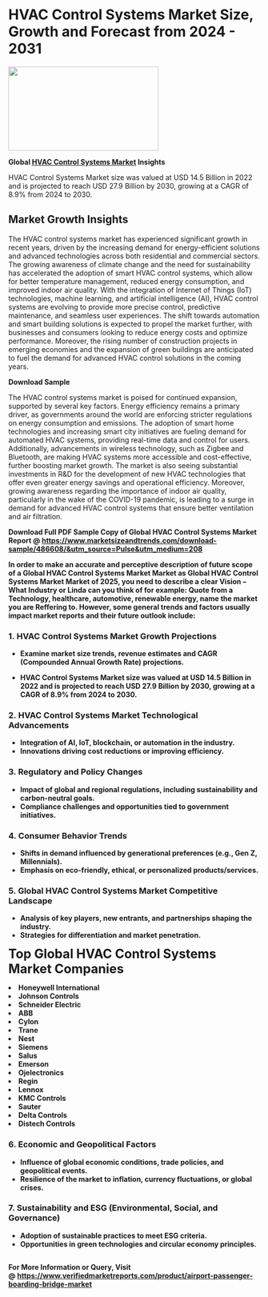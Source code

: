 <H1>HVAC Control Systems Market Size, Growth and Forecast from 2024 - 2031</H1><img class="aligncenter size-medium wp-image-584254" src="https://thirdeyenews.in/wp-content/uploads/2024/09/Global-Market-Research-300x168.jpeg" alt="" width="300" height="168" /><p><strong>Global&nbsp;<a href="https://www.marketsizeandtrends.com/download-sample/486608/&amp;utm_source=Pulse&amp;utm_medium=208">HVAC Control Systems Market</a> Insights</strong></p><p>HVAC Control Systems Market size was valued at USD 14.5 Billion in 2022 and is projected to reach USD 27.9 Billion by 2030, growing at a CAGR of 8.9% from 2024 to 2030.</p><p><h2>Market Growth Insights</h2> <p>The HVAC control systems market has experienced significant growth in recent years, driven by the increasing demand for energy-efficient solutions and advanced technologies across both residential and commercial sectors. The growing awareness of climate change and the need for sustainability has accelerated the adoption of smart HVAC control systems, which allow for better temperature management, reduced energy consumption, and improved indoor air quality. With the integration of Internet of Things (IoT) technologies, machine learning, and artificial intelligence (AI), HVAC control systems are evolving to provide more precise control, predictive maintenance, and seamless user experiences. The shift towards automation and smart building solutions is expected to propel the market further, with businesses and consumers looking to reduce energy costs and optimize performance. Moreover, the rising number of construction projects in emerging economies and the expansion of green buildings are anticipated to fuel the demand for advanced HVAC control solutions in the coming years.</p> <p><strong>Download Sample</strong></p> <p>The HVAC control systems market is poised for continued expansion, supported by several key factors. Energy efficiency remains a primary driver, as governments around the world are enforcing stricter regulations on energy consumption and emissions. The adoption of smart home technologies and increasing smart city initiatives are fueling demand for automated HVAC systems, providing real-time data and control for users. Additionally, advancements in wireless technology, such as Zigbee and Bluetooth, are making HVAC systems more accessible and cost-effective, further boosting market growth. The market is also seeing substantial investments in R&D for the development of new HVAC technologies that offer even greater energy savings and operational efficiency. Moreover, growing awareness regarding the importance of indoor air quality, particularly in the wake of the COVID-19 pandemic, is leading to a surge in demand for advanced HVAC control systems that ensure better ventilation and air filtration.</p> <p><strong></p><p><span class=""><strong>Download Full PDF Sample Copy of Global HVAC Control Systems Market Report</strong> @ <a href="https://www.marketsizeandtrends.com/download-sample/486608/&amp;utm_source=Pulse&amp;utm_medium=208" target="_blank">https://www.marketsizeandtrends.com/download-sample/486608/&amp;utm_source=Pulse&amp;utm_medium=208</a></span></p><p>In order to make an accurate and perceptive description of future scope of a Global&nbsp;HVAC Control Systems Market Market as Global&nbsp;HVAC Control Systems Market Market of 2025, you need to describe a clear Vision &ndash; What Industry or Linda can you think of for example: Quote from a Technology, healthcare, automotive, renewable energy, name the market you are Reffering to. However, some general trends and factors usually impact market reports and their future outlook include:</p><h3>1.&nbsp;<strong>HVAC Control Systems Market Growth Projections</strong></h3><ul><li>Examine market size trends, revenue estimates and CAGR (Compounded Annual Growth Rate) projections.</li><li><p>HVAC Control Systems Market size was valued at USD 14.5 Billion in 2022 and is projected to reach USD 27.9 Billion by 2030, growing at a CAGR of 8.9% from 2024 to 2030.</p></li></ul><h3>2.&nbsp;<strong>HVAC Control Systems Market Technological Advancements</strong></h3><ul><li>Integration of AI, IoT, blockchain, or automation in the industry.</li><li>Innovations driving cost reductions or improving efficiency.</li></ul><h3>3.&nbsp;<strong>Regulatory and Policy Changes</strong></h3><ul><li>Impact of global and regional regulations, including sustainability and carbon-neutral goals.</li><li>Compliance challenges and opportunities tied to government initiatives.</li></ul><h3>4.&nbsp;<strong>Consumer Behavior Trends</strong></h3><ul><li>Shifts in demand influenced by generational preferences (e.g., Gen Z, Millennials).</li><li>Emphasis on eco-friendly, ethical, or personalized products/services.</li></ul><h3>5.&nbsp;<strong>Global HVAC Control Systems Market Competitive Landscape</strong></h3><ul><li>Analysis of key players, new entrants, and partnerships shaping the industry.</li><li>Strategies for differentiation and market penetration.</li></ul><p data-pm-slice="1 1 []"><span style="color: inherit; font-family: inherit; font-size: 25px;">Top Global HVAC Control Systems Market Companies</span></p><div class="" data-test-id=""><p><li>Honeywell International</li><li> Johnson Controls</li><li> Schneider Electric</li><li> ABB</li><li> Cylon</li><li> Trane</li><li> Nest</li><li> Siemens</li><li> Salus</li><li> Emerson</li><li> Ojelectronics</li><li> Regin</li><li> Lennox</li><li> KMC Controls</li><li> Sauter</li><li> Delta Controls</li><li> Distech Controls</li></p></div><h3>6.&nbsp;<strong>Economic and Geopolitical Factors</strong></h3><ul><li>Influence of global economic conditions, trade policies, and geopolitical events.</li><li>Resilience of the market to inflation, currency fluctuations, or global crises.</li></ul><h3>7.&nbsp;<strong>Sustainability and ESG (Environmental, Social, and Governance)</strong></h3><ul><li>Adoption of sustainable practices to meet ESG criteria.</li><li>Opportunities in green technologies and circular economy principles.</li></ul><h2><strong style="font-size: 14px;">For More Information or Query, Visit @&nbsp;</strong><a style="background-color: #ffffff; font-size: 14px;" href="https://www.marketsizeandtrends.com/report/hvac-control-systems-market/" target="_blank">https://www.verifiedmarketreports.com/product/airport-passenger-boarding-bridge-market</a></h2>
